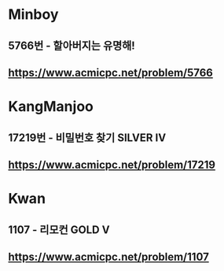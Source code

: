 # Minboy
## 5766번 - 할아버지는 유명해!
## https://www.acmicpc.net/problem/5766

# KangManjoo
## 17219번 - 비밀번호 찾기 SILVER IV
## https://www.acmicpc.net/problem/17219

# Kwan
## 1107 - 리모컨 GOLD V
## https://www.acmicpc.net/problem/1107
